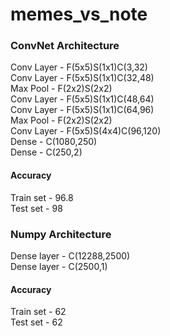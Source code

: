 # memes_vs_note

### ConvNet Architecture
Conv Layer - F(5x5)S(1x1)C(3,32)  
Conv Layer - F(5x5)S(1x1)C(32,48)  
Max Pool - F(2x2)S(2x2)  
Conv Layer - F(5x5)S(1x1)C(48,64)    
Conv Layer - F(5x5)S(1x1)C(64,96)   
Max Pool - F(2x2)S(2x2)  
Conv Layer - F(5x5)S(4x4)C(96,120)  
Dense - C(1080,250)  
Dense - C(250,2)  

#### Accuracy
Train set - 96.8  
Test set - 98  

### Numpy Architecture
Dense layer - C(12288,2500)  
Dense layer - C(2500,1)  

#### Accuracy 
Train set - 62  
Test set - 62  


